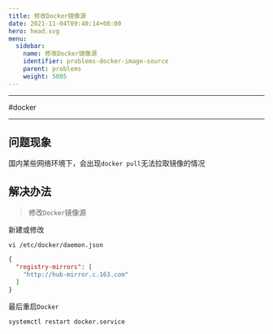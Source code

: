 ```yaml
---
title: 修改Docker镜像源
date: 2021-11-04T09:40:14+08:00
hero: head.svg
menu:
  sidebar:
    name: 修改Docker镜像源
    identifier: problems-docker-image-source
    parent: problems
    weight: 5005
---
```


---

#docker

---

## 问题现象

国内某些网络环境下，会出现`docker pull`无法拉取镜像的情况

## 解决办法

> 修改`Docker`镜像源

新建或修改

```shell
vi /etc/docker/daemon.json
```

```json
{
  "registry-mirrors": [
    "http://hub-mirror.c.163.com"
  ]
}
```

最后重启`Docker`

```shell
systemctl restart docker.service
```
